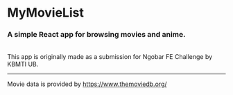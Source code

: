 # MyMovieList
### A simple React app for browsing movies and anime.
\
This app is originally made as a submission for Ngobar FE Challenge by KBMTI UB.

---
Movie data is provided by https://www.themoviedb.org/